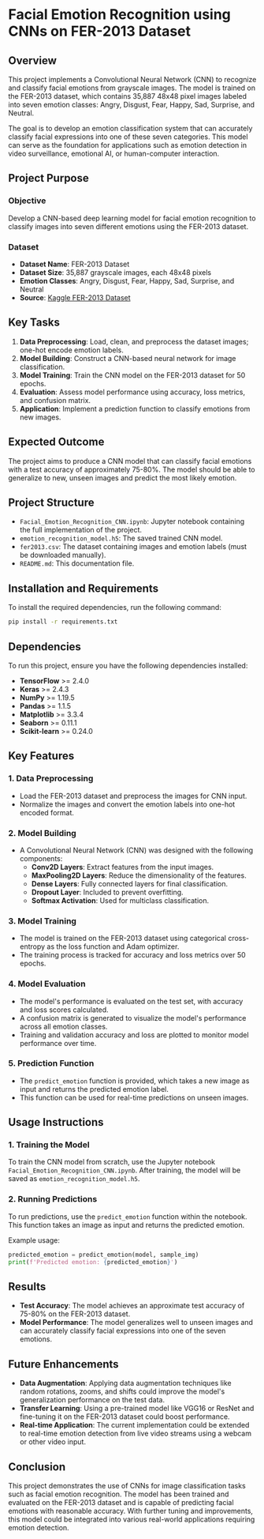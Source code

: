 
# Facial Emotion Recognition using CNNs on FER-2013 Dataset

## Overview

This project implements a Convolutional Neural Network (CNN) to recognize and classify facial emotions from grayscale images. The model is trained on the FER-2013 dataset, which contains 35,887 48x48 pixel images labeled into seven emotion classes: Angry, Disgust, Fear, Happy, Sad, Surprise, and Neutral.

The goal is to develop an emotion classification system that can accurately classify facial expressions into one of these seven categories. This model can serve as the foundation for applications such as emotion detection in video surveillance, emotional AI, or human-computer interaction.

## Project Purpose

### Objective

Develop a CNN-based deep learning model for facial emotion recognition to classify images into seven different emotions using the FER-2013 dataset.

### Dataset

- **Dataset Name**: FER-2013 Dataset
- **Dataset Size**: 35,887 grayscale images, each 48x48 pixels
- **Emotion Classes**: Angry, Disgust, Fear, Happy, Sad, Surprise, and Neutral
- **Source**: [Kaggle FER-2013 Dataset](https://www.kaggle.com/datasets/msambare/fer2013)

## Key Tasks

1. **Data Preprocessing**: Load, clean, and preprocess the dataset images; one-hot encode emotion labels.
2. **Model Building**: Construct a CNN-based neural network for image classification.
3. **Model Training**: Train the CNN model on the FER-2013 dataset for 50 epochs.
4. **Evaluation**: Assess model performance using accuracy, loss metrics, and confusion matrix.
5. **Application**: Implement a prediction function to classify emotions from new images.

## Expected Outcome

The project aims to produce a CNN model that can classify facial emotions with a test accuracy of approximately 75-80%. The model should be able to generalize to new, unseen images and predict the most likely emotion.

## Project Structure

- `Facial_Emotion_Recognition_CNN.ipynb`: Jupyter notebook containing the full implementation of the project.
- `emotion_recognition_model.h5`: The saved trained CNN model.
- `fer2013.csv`: The dataset containing images and emotion labels (must be downloaded manually).
- `README.md`: This documentation file.

## Installation and Requirements

To install the required dependencies, run the following command:

```bash
pip install -r requirements.txt
```

## Dependencies

To run this project, ensure you have the following dependencies installed:

- **TensorFlow** >= 2.4.0
- **Keras** >= 2.4.3
- **NumPy** >= 1.19.5
- **Pandas** >= 1.1.5
- **Matplotlib** >= 3.3.4
- **Seaborn** >= 0.11.1
- **Scikit-learn** >= 0.24.0

## Key Features

### 1. Data Preprocessing

- Load the FER-2013 dataset and preprocess the images for CNN input.
- Normalize the images and convert the emotion labels into one-hot encoded format.

### 2. Model Building

- A Convolutional Neural Network (CNN) was designed with the following components:
  - **Conv2D Layers**: Extract features from the input images.
  - **MaxPooling2D Layers**: Reduce the dimensionality of the features.
  - **Dense Layers**: Fully connected layers for final classification.
  - **Dropout Layer**: Included to prevent overfitting.
  - **Softmax Activation**: Used for multiclass classification.

### 3. Model Training

- The model is trained on the FER-2013 dataset using categorical cross-entropy as the loss function and Adam optimizer.
- The training process is tracked for accuracy and loss metrics over 50 epochs.

### 4. Model Evaluation

- The model's performance is evaluated on the test set, with accuracy and loss scores calculated.
- A confusion matrix is generated to visualize the model's performance across all emotion classes.
- Training and validation accuracy and loss are plotted to monitor model performance over time.

### 5. Prediction Function

- The `predict_emotion` function is provided, which takes a new image as input and returns the predicted emotion label.
- This function can be used for real-time predictions on unseen images.

## Usage Instructions

### 1. Training the Model

To train the CNN model from scratch, use the Jupyter notebook `Facial_Emotion_Recognition_CNN.ipynb`. After training, the model will be saved as `emotion_recognition_model.h5`.

### 2. Running Predictions

To run predictions, use the `predict_emotion` function within the notebook. This function takes an image as input and returns the predicted emotion.

Example usage:

```python
predicted_emotion = predict_emotion(model, sample_img)
print(f'Predicted emotion: {predicted_emotion}') 
```

## Results

- **Test Accuracy**: The model achieves an approximate test accuracy of 75-80% on the FER-2013 dataset.
- **Model Performance**: The model generalizes well to unseen images and can accurately classify facial expressions into one of the seven emotions.

## Future Enhancements

- **Data Augmentation**: Applying data augmentation techniques like random rotations, zooms, and shifts could improve the model's generalization performance on the test data.
- **Transfer Learning**: Using a pre-trained model like VGG16 or ResNet and fine-tuning it on the FER-2013 dataset could boost performance.
- **Real-time Application**: The current implementation could be extended to real-time emotion detection from live video streams using a webcam or other video input.

## Conclusion

This project demonstrates the use of CNNs for image classification tasks such as facial emotion recognition. The model has been trained and evaluated on the FER-2013 dataset and is capable of predicting facial emotions with reasonable accuracy. With further tuning and improvements, this model could be integrated into various real-world applications requiring emotion detection.
